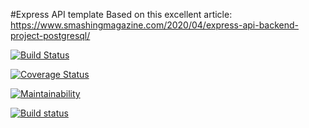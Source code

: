 #Express API template
Based on this excellent article:
https://www.smashingmagazine.com/2020/04/express-api-backend-project-postgresql/

[![Build Status](https://travis-ci.com/xpyx/tourManager-express-api.svg?branch=main)](https://travis-ci.com/xpyx/tourManager-express-api)

[![Coverage Status](https://coveralls.io/repos/github/xpyx/tourManager-express-api/badge.svg?branch=main&t=kEEsTW)](https://coveralls.io/github/xpyx/tourManager-express-api?branch=main)

[![Maintainability](https://api.codeclimate.com/v1/badges/dd8344d87bb20ea6fe8e/maintainability)](https://codeclimate.com/github/xpyx/tourManager-express-api/maintainability)

[![Build status](https://ci.appveyor.com/api/projects/status/eo8dpouhkoudmgjx?svg=true)](https://ci.appveyor.com/project/xpyx/tourmanager-express-api)
